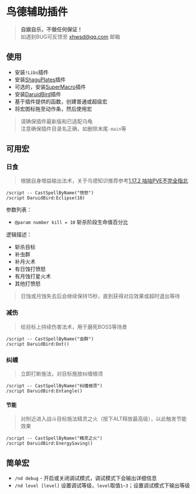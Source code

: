 # 鸟德辅助插件

> __自娱自乐，不做任何保证！__  
> 如遇到BUG可反馈至 xhwsd@qq.com 邮箱


## 使用
- 安装`!Libs`插件
- 安装[ShaguPlates](https://ghgo.xyz/https://github.com/xhwsd/ShaguPlates/archive/master.zip)插件
- 可选的，安装[SuperMacro](https://ghgo.xyz/https://github.com/xhwsd/SuperMacro/archive/master.zip)插件
- 安装[DaruidBird](https://ghgo.xyz/https://github.com/xhwsd/DaruidBird/archive/master.zip)插件
- 基于插件提供的函数，创建普通或超级宏
- 将宏图标拖至动作条，然后使用宏

> 请确保插件最新版和已适配乌龟  
> 注意确保插件目录名正确，如删除末尾`-main`等


## 可用宏


### 日食

> 根据自身增益输出法术，关于鸟德知识推荐参考[1.17.2 咕咕PVE不完全指北](https://luntan.turtle-wow.org/viewtopic.php?t=1241)

```
/script -- CastSpellByName("愤怒")
/script DaruidBird:Eclipse(10)
```

参数列表：
- `@param number kill = 10` 斩杀阶段生命值百分比

逻辑描述：
- 斩杀目标
- 补虫群
- 补月火术
- 有日蚀打愤怒
- 有月蚀打星火术
- 其他打愤怒

> 日蚀或月蚀失去后会继续保持15秒，直到获得对应效果或超时退出等待  


### 减伤

> 给目标上持续伤害法术，用于磨死BOSS等场景

```
/script -- CastSpellByName("虫群")
/script DaruidBird:Dot()
```


### 纠缠

> 立即打断施法，对目标施放纠缠根须

```
/script -- CastSpellByName("纠缠根须")
/script DaruidBird:Entangle()
```


#### 节能

> 对附近进入战斗目标施法精灵之火（按下ALT释放最高级），以此触发节能效果

```
/script -- CastSpellByName("精灵之火")
/script DaruidBird:EnergySaving()
```


## 简单宏
- `/nd debug` - 开启或关闭调试模式，调试模式下会输出详细信息
- `/nd level [level]` 设置调试等级，`level`取值`1~3`；设置调试模式下输出等级
